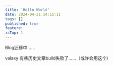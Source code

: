```yaml
---
title: 'Hello World'
date: 2024-04-21 14:15:11
tags: []
published: true
feature: 
isTop: 1
---
```


Blog迁移中……

valaxy 有些历史文章build失败了……（或许会用这个）
